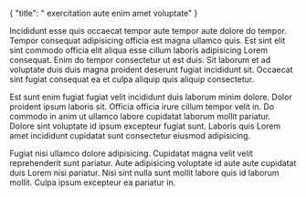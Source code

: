 {
  "title": " exercitation aute enim amet voluptate"
}

Incididunt esse quis occaecat tempor aute tempor aute dolore do tempor. Tempor consequat adipisicing officia est magna ullamco quis. Est sint elit sint commodo officia elit aliqua esse cillum laboris adipisicing Lorem consequat. Enim do tempor consectetur ut est duis. Sit laborum et ad voluptate duis duis magna proident deserunt fugiat incididunt sit. Occaecat sint fugiat consequat ea et culpa aliquip quis aliquip consectetur.

Est sunt enim fugiat fugiat velit incididunt duis laborum minim dolore. Dolor proident ipsum laboris sit. Officia officia irure cillum tempor velit in. Do commodo in anim ut ullamco labore cupidatat laborum mollit pariatur. Dolore sint voluptate id ipsum excepteur fugiat sunt. Laboris quis Lorem amet incididunt cupidatat sunt consectetur eiusmod adipisicing.

Fugiat nisi ullamco dolore adipisicing. Cupidatat magna velit velit reprehenderit sunt pariatur. Aute adipisicing voluptate id aute aute cupidatat duis Lorem nisi pariatur. Nisi sint nulla sunt mollit labore quis id laborum mollit. Culpa ipsum excepteur ea pariatur in.